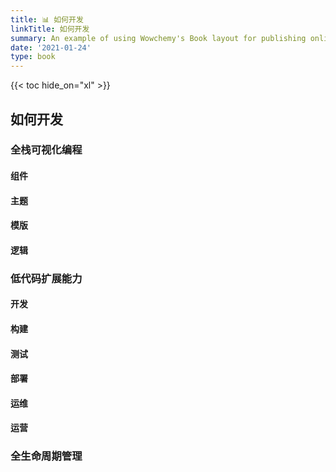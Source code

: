 ```yaml
---
title: 📊 如何开发
linkTitle: 如何开发
summary: An example of using Wowchemy's Book layout for publishing online courses.
date: '2021-01-24'
type: book
---
```




{{< toc hide_on="xl" >}}

## 如何开发

### 全栈可视化编程

#### 组件

#### 主题

#### 模版

#### 逻辑

### 低代码扩展能力

#### 开发

#### 构建

#### 测试

#### 部署

#### 运维

#### 运营

### 全生命周期管理
